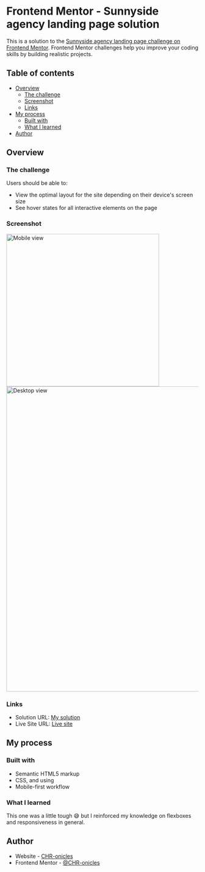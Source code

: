 # Frontend Mentor - Sunnyside agency landing page solution

This is a solution to the [Sunnyside agency landing page challenge on Frontend Mentor](https://www.frontendmentor.io/challenges/sunnyside-agency-landing-page-7yVs3B6ef). Frontend Mentor challenges help you improve your coding skills by building realistic projects.

## Table of contents

- [Overview](#overview)
  - [The challenge](#the-challenge)
  - [Screenshot](#screenshot)
  - [Links](#links)
- [My process](#my-process)
  - [Built with](#built-with)
  - [What I learned](#what-i-learned)
- [Author](#author)


## Overview

### The challenge

Users should be able to:

- View the optimal layout for the site depending on their device's screen size
- See hover states for all interactive elements on the page

### Screenshot

<img src="" width=400 alt="Mobile view">
<img src="" width=800 alt="Desktop view">



### Links

- Solution URL: [My solution](https://github.com/CHR-onicles/FEM-sunnyside-agency-landing-page)
- Live Site URL: [Live site](https://sunnyside-agency-fem.vercel.app/)

## My process

### Built with

- Semantic HTML5 markup
- CSS, and using
- Mobile-first workflow

### What I learned

This one was a little tough 😅 but I reinforced my knowledge on flexboxes and responsiveness in general.

## Author

- Website - [CHR-onicles](https://www.github.com/CHR-onicles)
- Frontend Mentor - [@CHR-onicles](https://www.frontendmentor.io/profile/CHR-onicles)
